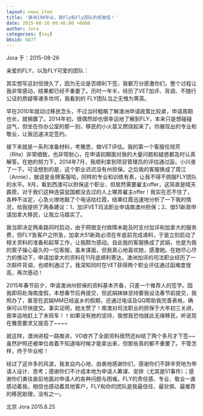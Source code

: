 ```yaml
---
layout: news_item
title: '澳洲190毕业，致Fly和Fly团队的感谢信！'
date: 2015-08-26 09:46:00 +0800
author: Jora
categories: [say]
bbsid: 6877
---
```


Jora 于：2015-08-26

亲爱的FLY，以及FLY可爱的团队：

其实想写这封信很久了，因为无论是否顺利下签，我都万分感激你们，整个过程让我非常感动，结果都已经不重要了。历时一年半，经历了VET加评、背调、不随行公证的质疑等诸多坎坷，我看到的 FLY团队当之无愧为菁英。

早在2010年就动过移民念头，不过当时粗略了解澳洲申请政策比较紧，申请周期也长，就搁置了。2014年初，很偶然却也很幸运地了解到FLY，本来只是想碰碰运气，但坐在你办公室的那一刻，移民的小火苗又燃烧起来了。你展现出的专业和敬业，让我迅速决定签约。

接下来就是一系列准备材料，考雅思，做VET评估。我的第一个客服任旭芳（Rita）非常细致，也非常耐心，在申请初期面对我的大量问题和疑惑都及时认真解答。在她的努力下，2014年7月，我顺利拿到项目管理员的评估通过函，小兴奋了一下。可没想到的是，这个职业迟迟没有州担保。之后我的客服换成了周江（Annie），据说是金牌客服哈，同样的专业和训练有素，让我不得不佩服FLY团队的水平。9月，看到西澳可以担保这个职业，但居然需要雇主offer，这简直是晴天霹雳，对于我们这种连袋鼠国都没去过的人上哪弄雇主offer！我实在忍不住了，各种不淡定，心急火燎地敲了个电话给红霞，结果红霞迅速地分析了一下我的情况，给我提供了两条建议：1、加评VET司法职业申请南澳州担保；2、借51新政申请加拿大移民，让我立马踏实了。

我当即决定两条路同时启动，由于网银支付故障未能及时支付加评和加拿大的服务费，但FLY急客户之所急，加拿大51新政必须在年底前完成递料，于是立刻启动了相关资料的准备和起草工作，让我颇为感动。自此我的客服换成了武娟，也是为我的案子操心最久的一位客服，虽未谋面，但我真心地喜欢她，感激她。在她尽心尽力的推动下，申请加拿大的资料在11月底顺利寄达，澳洲加评的司法职业经历了一次邮件背调，也顺利通过了。我深知同时在VET获得两个职业评估通过函难度很高，再次感动！

2015年春节前夕，申请澳洲州担保的资料基本齐备，只差一个推荐人的签字。因我即将赴海南度假，本想春节后再提交，但武娟妹妹坚持要我设法春节前提交，我照办了，甚至在武娟MM已经返乡的假期，还通过电话及QQ帮助我完善表格，确保可以尽快提交。事实证明，她太赞了！南澳对司法职业的担保于大年初三关闭，我幸运地赶上了末班车！！如果没有她的坚持，我想我恐怕就此无缘移民，听说现在雅思要求又提高了~~~~

就这样，澳洲进程一路推进，VO收齐了全部资料居然还纠结了两个多月才下签~~虽然护照还被单位收着不知道啥时候才能拿出来，但那些真的都不重要了。不管怎样，终于毕业啦！

经过了这许多的风波，我发自内心地、由衷地感谢你们，感谢你们不辞辛劳地为申请人设计、思考；感谢你们不计成本地为申请人筹谋、安排（尤其是51事件）；感谢你们勇往直前地面对申请人的各种问题与困难。FLY的责任感、专业、敬业一直感动着我，相信也感动着其他客户，FLY和你的团队是我最信任、最钦佩、最推荐的移民助理，没有之一。

北京 Jora
2015.8.25
